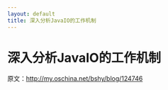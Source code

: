 ```yaml
---
layout: default
title: 深入分析JavaIO的工作机制
---
```

# 深入分析JavaIO的工作机制

原文：http://my.oschina.net/bshy/blog/124746

